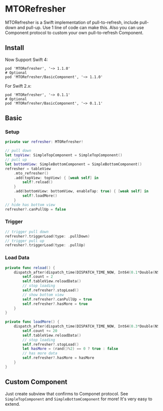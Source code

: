 # MTORefresher
MTORefresher is a Swift implementation of pull-to-refresh, include pull-down and pull-up. Use 1 line of code can make this. Also you can use Component protocol to custom your own pull-to-refresh Component.

## Install

Now Support Swift 4:
``` 
pod 'MTORefresher', '~> 1.1.0'
# Optional
pod 'MTORefresher/BasicComponent', '~> 1.1.0'
```

For Swift 2.x:
``` 
pod 'MTORefresher', '~> 0.1.1'
# Optional
pod 'MTORefresher/BasicComponent', '~> 0.1.1' 
```

## Basic
### Setup
```Swift
private var refresher: MTORefresher!

// pull down
let topView: SimpleTopComponent = SimpleTopComponent()
// pull up
let bottomView: SimpleBottomComponent = SimpleBottomComponent()
refresher = tableView
    .mto_refresher()
    .add(topView: topView) { [weak self] in
        self?.reload()
    }
    .add(bottomView: bottomView, enableTap: true) { [weak self] in
        self?.loadMore()
    }
// hide has bottom view
refresher?.canPullUp = false
```

### Trigger
```Swift
// trigger pull down
refresher?.triggerLoad(type: .pullDown)
// trigger pull up
refresher?.triggerLoad(type: .pullUp)
```

### Load Data
```Swift
private func reload() {
    dispatch_after(dispatch_time(DISPATCH_TIME_NOW, Int64(0.1*Double(NSEC_PER_SEC))), dispatch_get_main_queue()) {
        self.count = 2
        self.tableView.reloadData()
        // stop loading
        self.refresher?.stopLoad()
        // show bottom view
        self.refresher?.canPullUp = true
        self.refresher?.hasMore = true
    }
}
    
private func loadMore() {
    dispatch_after(dispatch_time(DISPATCH_TIME_NOW, Int64(0.3*Double(NSEC_PER_SEC))), dispatch_get_main_queue()) {
        self.count += 20
        self.tableView.reloadData()
        // stop loading
        self.refresher?.stopLoad()
        let hasMore = (rand()%2) == 0 ? true : false
        // has more data
        self.refresher?.hasMore = hasMore
    }
}
```

## Custom Component

Just create subview that confirms to Componet protocol. See `SimpleTopComponent` and `SimpleBottomComponent` for more! It's very easy to extend.